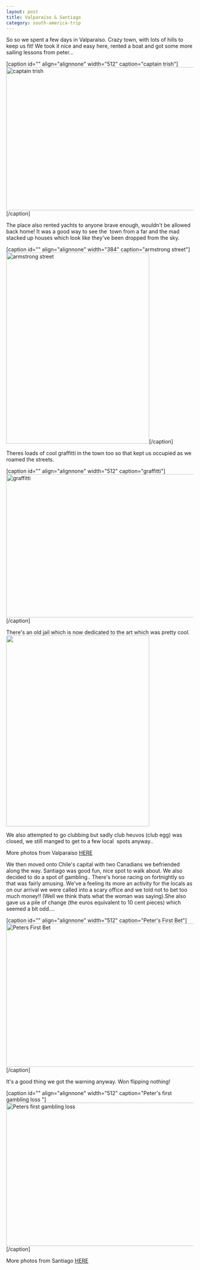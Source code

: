```yaml
---
layout: post
title: Valparaíso & Santiago
category: south-america-trip
---
```

So so we spent a few days in Valparaíso. Crazy town, with lots of hills to keep us fit! We took it nice and easy here, rented a boat and got some more sailing lessons from peter...

[caption id="" align="alignnone" width="512" caption="captain trish"]<img title="trish helming" src="http://lh4.ggpht.com/_b1mpf9kDnbA/SXDiPLtzs6I/AAAAAAAAEj4/7wFqfJjAD6Y/s512/P1140146.JPG" alt="captain trish" width="512" height="384" />[/caption]

The place also rented yachts to anyone brave enough, wouldn't be allowed back home! It was a good way to see the  town from a far and the mad stacked up houses which look like they've been dropped from the sky.

[caption id="" align="alignnone" width="384" caption="armstrong street"]<img title="armstrong street" src="http://lh5.ggpht.com/_b1mpf9kDnbA/SXDizR3TygI/AAAAAAAAEmc/K8CD93JmPws/s512/P1150171.JPG" alt="armstrong street" width="384" height="512" />[/caption]

Theres loads of cool graffitti in the town too so that kept us occupied as we roamed the streets.

[caption id="" align="alignnone" width="512" caption="graffitti"]<img title="grafitti" src="http://lh3.ggpht.com/_b1mpf9kDnbA/SXDjfVJJrAI/AAAAAAAAEok/snl8bgGUXXA/s512/P1150188.JPG" alt="graffitti" width="512" height="384" />[/caption]

There's an old jail which is now dedicated to the art which was pretty cool. <img class="alignnone" title="girl?" src="http://lh5.ggpht.com/_b1mpf9kDnbA/SXDjlNaM6NI/AAAAAAAAEo0/iOaiFMgIKs8/s512/P1150190.JPG" alt="" width="384" height="512" />

We also attempted to go clubbing but sadly club heuvos (club egg) was closed, we still manged to get to a few local  spots anyway..

More photos from Valparaiso <a href="http://picasaweb.google.com/patriciacroal/Valparaiso#" target="_blank">HERE</a>

We then moved onto Chile's capital with two Canadians we befriended along the way. Santiago was good fun, nice spot to walk about. We also decided to do a spot of gambling.. There's horse racing on fortnightly so that was fairly amusing. We've a feeling its more an activity for the locals as on our arrival we were called into a scary office and we told not to bet too much money!! (Well we think thats what the woman was saying).She also gave us a pile of change (the euros equivalent to 10 cent pieces) which seemed a bit odd....

[caption id="" align="alignnone" width="512" caption="Peter&#39;s First Bet"]<img title="Peters First Bet" src="http://lh6.ggpht.com/_b1mpf9kDnbA/SYEORUUzqCI/AAAAAAAAE_s/h7kSBKr3Nhs/s512/P1190060.JPG" alt="Peters First Bet" width="512" height="384" />[/caption]

It's a good thing we got the warning anyway. Won flipping nothing!

[caption id="" align="alignnone" width="512" caption="Peter&#39;s first gambling loss "]<img title="Peters first gambling loss " src="http://lh3.ggpht.com/_b1mpf9kDnbA/SYEOaJL5YJI/AAAAAAAAFAE/yMRztnEW5Rw/s512/P1190064.JPG" alt="Peters first gambling loss " width="512" height="384" />[/caption]

More photos from Santiago <a href="http://picasaweb.google.com/patriciacroal/Santiago#" target="_blank">HERE</a>
